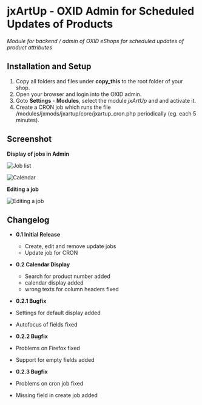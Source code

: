 # jxArtUp - OXID Admin for Scheduled Updates of Products

*Module for backend / admin of OXID eShops for scheduled updates of product attributes*

## Installation and Setup
1. Copy all folders and files under **copy\_this** to the root folder of your shop.
2. Open your browser and login into the OXID admin.
3. Goto **Settings** - **Modules**, select the module _jxArtUp_ and and activate it.
4. Create a CRON job which runs the file /modules/jxmods/jxartup/core/jxartup_cron.php periodically (eg. each 5 minutes).

## Screenshot

**Display of jobs in Admin**

![Job list](https://github.com/job963/jxArtUp/raw/master/docs/img/jxartup_main.png)

![Calendar](https://github.com/job963/jxArtUp/raw/master/docs/img/jxartup_calendar.png)

**Editing a job**

![Editing a job](https://github.com/job963/jxArtUp/raw/master/docs/img/jxartup_edit.png)

## Changelog

* **0.1 Initial Release**
  * Create, edit and remove update jobs
  * Update job for CRON

* **0.2 Calendar Display**
  * Search for product number added
  * calendar display added
  * wrong texts for column headers fixed

*  **0.2.1 Bugfix**
  * Settings for default display added
  * Autofocus of fields fixed

*  **0.2.2 Bugfix**  
  * Problems on Firefox fixed
  * Support for empty fields added   

*  **0.2.3 Bugfix**  
  * Problems on cron job fixed
  * Missing field in create job added
   